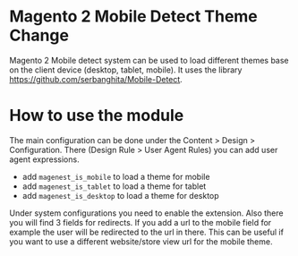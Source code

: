 # Magento 2 Mobile Detect Theme Change

Magento 2 Mobile detect system can be used to load different themes base on the client device (desktop, tablet, mobile).
It uses the library https://github.com/serbanghita/Mobile-Detect.

# How to use the module

The main configuration can be done under the Content > Design > Configuration. There (Design Rule > User Agent Rules) you can add user agent expressions.

* add `magenest_is_mobile` to load a theme for mobile
* add `magenest_is_tablet` to load a theme for tablet
* add `magenest_is_desktop` to load a theme for desktop

Under system configurations you need to enable the extension. Also there you will find 3 fields for redirects. 
If you add a url to the mobile field for example the user will be redirected to the url in there. 
This can be useful if you want to use a different website/store view url for the mobile theme.
